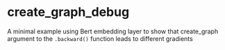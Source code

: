 # create_graph_debug
A minimal example using Bert embedding layer to show that create_graph argument to the `.backward()` function leads to different gradients
